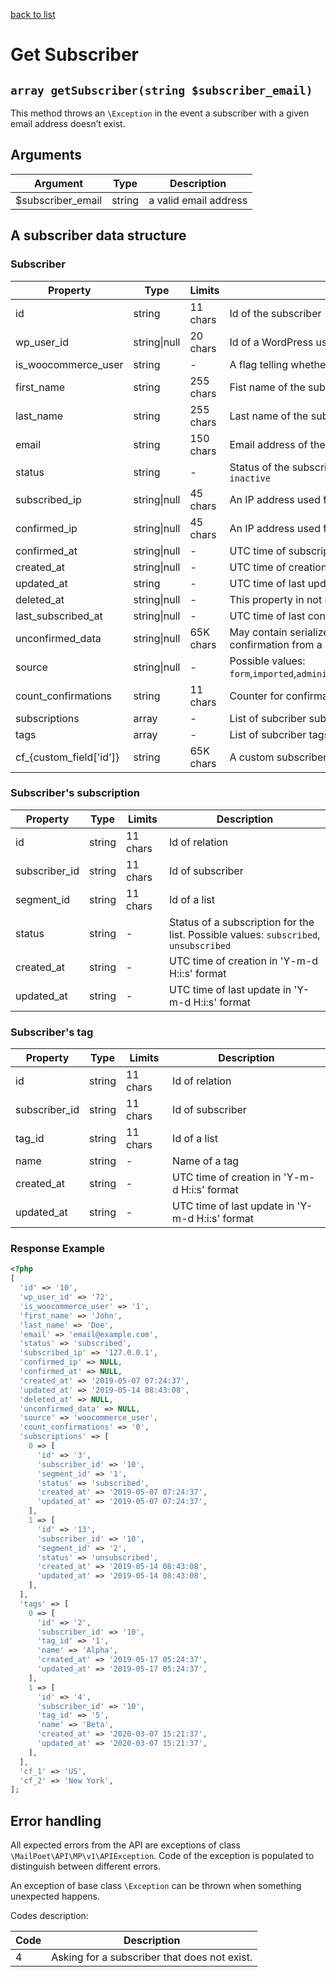 [back to list](../Readme.md)

# Get Subscriber

## `array getSubscriber(string $subscriber_email)`

This method throws an `\Exception` in the event a subscriber with a given email address doesn’t exist.

## Arguments

| Argument          | Type   | Description           |
| ----------------- | ------ | --------------------- |
| $subscriber_email | string | a valid email address |

## A subscriber data structure

### Subscriber

| Property                 | Type         | Limits    | Description                                                                                                                    |
| ------------------------ | ------------ | --------- | ------------------------------------------------------------------------------------------------------------------------------ |
| id                       | string       | 11 chars  | Id of the subscriber                                                                                                           |
| wp_user_id               | string\|null | 20 chars  | Id of a WordPress user associated with the subscriber                                                                          |
| is_woocommerce_user      | string       | -         | A flag telling whether the user is also a WooCommerce customer. Possible values are: `1`, `0`                                  |
| first_name               | string       | 255 chars | Fist name of the subscriber.                                                                                                   |
| last_name                | string       | 255 chars | Last name of the subscriber.                                                                                                   |
| email                    | string       | 150 chars | Email address of the subscriber.                                                                                               |
| status                   | string       | -         | Status of the subscriber. Possible values are: `unconfirmed`, `subscribed`, `unsubscribed`, `bounced`, `inactive`              |
| subscribed_ip            | string\|null | 45 chars  | An IP address used for subscription.                                                                                           |
| confirmed_ip             | string\|null | 45 chars  | An IP address used for confirmation.                                                                                           |
| confirmed_at             | string\|null | -         | UTC time of subscription confirmation in 'Y-m-d H:i:s' format                                                                  |
| created_at               | string\|null | -         | UTC time of creation in 'Y-m-d H:i:s' format                                                                                   |
| updated_at               | string       | -         | UTC time of last update in 'Y-m-d H:i:s' format                                                                                |
| deleted_at               | string\|null | -         | This property in not null in case that list is in trash and contains UTC time in 'Y-m-d H:i:s' format.                         |
| last_subscribed_at       | string\|null | -         | UTC time of last confirmed subscription in 'Y-m-d H:i:s' format.                                                               |
| unconfirmed_data         | string\|null | 65K chars | May contain serialized subscriber data in case when there are pending changes waiting for a confirmation from a subscriber     |
| source                   | string\|null | -         | Possible values: `form`,`imported`,`administrator`,`api`,`wordpress_user`,`woocommerce_user`,`woocommerce_checkout`,`unknown`) |
| count_confirmations      | string       | 11 chars  | Counter for confirmation emails                                                                                                |
| subscriptions            | array        | -         | List of subcriber subscriptions                                                                                                |
| tags                     | array        | -         | List of subcriber tags                                                                                                         |
| cf\_{custom_field['id']} | string       | 65K chars | A custom subscriber field value (see [Get Subscriber Fields](GetSubscriberFields.md)                                           |

### Subscriber's subscription

| Property      | Type   | Limits   | Description                                                                          |
| ------------- | ------ | -------- | ------------------------------------------------------------------------------------ |
| id            | string | 11 chars | Id of relation                                                                       |
| subscriber_id | string | 11 chars | Id of subscriber                                                                     |
| segment_id    | string | 11 chars | Id of a list                                                                         |
| status        | string | -        | Status of a subscription for the list. Possible values: `subscribed`, `unsubscribed` |
| created_at    | string | -        | UTC time of creation in 'Y-m-d H:i:s' format                                         |
| updated_at    | string | -        | UTC time of last update in 'Y-m-d H:i:s' format                                      |

### Subscriber's tag

| Property      | Type   | Limits   | Description                                     |
| ------------- | ------ | -------- | ----------------------------------------------- |
| id            | string | 11 chars | Id of relation                                  |
| subscriber_id | string | 11 chars | Id of subscriber                                |
| tag_id        | string | 11 chars | Id of a list                                    |
| name          | string | -        | Name of a tag                                   |
| created_at    | string | -        | UTC time of creation in 'Y-m-d H:i:s' format    |
| updated_at    | string | -        | UTC time of last update in 'Y-m-d H:i:s' format |

### Response Example

```php
<?php
[
  'id' => '10',
  'wp_user_id' => '72',
  'is_woocommerce_user' => '1',
  'first_name' => 'John',
  'last_name' => 'Doe',
  'email' => 'email@example.com',
  'status' => 'subscribed',
  'subscribed_ip' => '127.0.0.1',
  'confirmed_ip' => NULL,
  'confirmed_at' => NULL,
  'created_at' => '2019-05-07 07:24:37',
  'updated_at' => '2019-05-14 08:43:08',
  'deleted_at' => NULL,
  'unconfirmed_data' => NULL,
  'source' => 'woocommerce_user',
  'count_confirmations' => '0',
  'subscriptions' => [
    0 => [
      'id' => '3',
      'subscriber_id' => '10',
      'segment_id' => '1',
      'status' => 'subscribed',
      'created_at' => '2019-05-07 07:24:37',
      'updated_at' => '2019-05-07 07:24:37',
    ],
    1 => [
      'id' => '13',
      'subscriber_id' => '10',
      'segment_id' => '2',
      'status' => 'unsubscribed',
      'created_at' => '2019-05-14 08:43:08',
      'updated_at' => '2019-05-14 08:43:08',
    ],
  ],
  'tags' => [
    0 => [
      'id' => '2',
      'subscriber_id' => '10',
      'tag_id' => '1',
      'name' => 'Alpha',
      'created_at' => '2019-05-17 05:24:37',
      'updated_at' => '2019-05-17 05:24:37',
    ],
    1 => [
      'id' => '4',
      'subscriber_id' => '10',
      'tag_id' => '5',
      'name' => 'Beta',
      'created_at' => '2020-03-07 15:21:37',
      'updated_at' => '2020-03-07 15:21:37',
    ],
  ],
  'cf_1' => 'US',
  'cf_2' => 'New York',
];
```

## Error handling

All expected errors from the API are exceptions of class `\MailPoet\API\MP\v1\APIException`.
Code of the exception is populated to distinguish between different errors.

An exception of base class `\Exception` can be thrown when something unexpected happens.

Codes description:

| Code | Description                                  |
| ---- | -------------------------------------------- |
| 4    | Asking for a subscriber that does not exist. |
